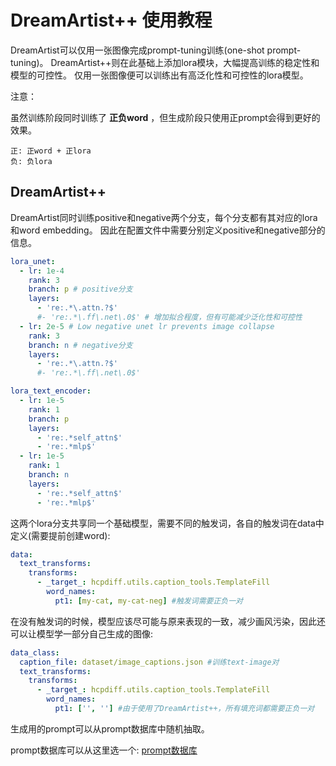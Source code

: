 # DreamArtist++ 使用教程

DreamArtist可以仅用一张图像完成prompt-tuning训练(one-shot prompt-tuning)。
DreamArtist++则在此基础上添加lora模块，大幅提高训练的稳定性和模型的可控性。
仅用一张图像便可以训练出有高泛化性和可控性的lora模型。

注意：

虽然训练阶段同时训练了 **正负word** ，但生成阶段只使用正prompt会得到更好的效果。
```
正: 正word + 正lora
负: 负lora
```

## DreamArtist++
DreamArtist同时训练positive和negative两个分支，每个分支都有其对应的lora和word embedding。
因此在配置文件中需要分别定义positive和negative部分的信息。

```yaml
lora_unet:
  - lr: 1e-4
    rank: 3
    branch: p # positive分支
    layers:
      - 're:.*\.attn.?$'
      #- 're:.*\.ff\.net\.0$' # 增加拟合程度，但有可能减少泛化性和可控性
  - lr: 2e-5 # Low negative unet lr prevents image collapse
    rank: 3
    branch: n # negative分支
    layers:
      - 're:.*\.attn.?$'
      #- 're:.*\.ff\.net\.0$'

lora_text_encoder:
  - lr: 1e-5
    rank: 1
    branch: p
    layers:
      - 're:.*self_attn$'
      - 're:.*mlp$'
  - lr: 1e-5
    rank: 1
    branch: n
    layers:
      - 're:.*self_attn$'
      - 're:.*mlp$'
```

这两个lora分支共享同一个基础模型，需要不同的触发词，各自的触发词在data中定义(需要提前创建word):
```yaml
data:
  text_transforms:
    transforms:
      - _target_: hcpdiff.utils.caption_tools.TemplateFill
        word_names:
          pt1: [my-cat, my-cat-neg] #触发词需要正负一对
```

在没有触发词的时候，模型应该尽可能与原来表现的一致，减少画风污染，因此还可以让模型学一部分自己生成的图像:
```yaml
data_class:
  caption_file: dataset/image_captions.json #训练text-image对
  text_transforms:
    transforms:
      - _target_: hcpdiff.utils.caption_tools.TemplateFill
        word_names:
          pt1: ['', ''] #由于使用了DreamArtist++，所有填充词都需要正负一对
```
生成用的prompt可以从prompt数据库中随机抽取。

prompt数据库可以从这里选一个: [prompt数据库](https://huggingface.co/datasets/7eu7d7/HCP-Diffusion-datas/tree/main)